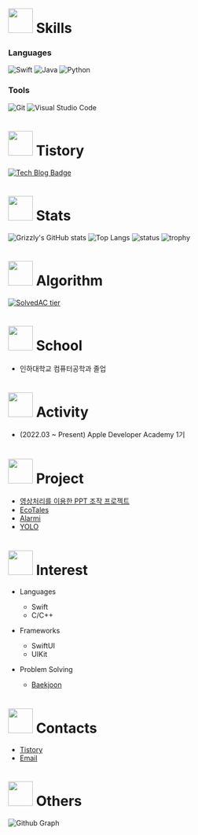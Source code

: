 
<!---
Lim-YongKwan/Lim-YongKwan is a ✨ special ✨ repository because its `README.md` (this file) appears on your GitHub profile.
You can click the Preview link to take a look at your changes.
--->

# <img height = "50" src = "https://user-images.githubusercontent.com/96565110/195752177-7eb60ee1-f922-4f5b-bfd4-2bc721491fec.png"> Skills
### Languages
![Swift](https://img.shields.io/badge/swift-F54A2A?style=for-the-badge&logo=swift&logoColor=white)
![Java](https://img.shields.io/badge/Java-007396.svg?&style=for-the-badge&logo=Java&logoColor=white)
![Python](https://img.shields.io/badge/Python-3776AB.svg?&style=for-the-badge&logo=Python&logoColor=white)

### Tools
![Git](https://img.shields.io/badge/Git-F05032.svg?&style=for-the-badge&logo=Git&logoColor=white)
![Visual Studio Code](https://img.shields.io/badge/Visual%20Studio%20Code-007ACC.svg?&style=for-the-badge&logo=Visual%20Studio%20Code&logoColor=white)

# <img height = "50" src = "https://user-images.githubusercontent.com/96565110/195754154-e0339d98-807b-4fcd-937d-cc3f525aae2c.png"> Tistory
[![Tech Blog Badge](http://img.shields.io/badge/-Tech%20blog-black?style=flat-square&logo=github&link=https://yoon-1212.tistory.com/)](https://yoon-1212.tistory.com/)

# <img height = "50" src = "https://user-images.githubusercontent.com/96565110/195753264-3f3f0980-7823-40ba-86e8-0e1c0108c993.png"> Stats
![Grizzly's GitHub stats](https://github-readme-stats.vercel.app/api?username=Lim-YongKwan&show_icons=true&theme=radical)
![Top Langs](https://github-readme-stats.vercel.app/api/top-langs/?username=Lim-YongKwan&layout=compact&hide=Visual%20Basic)
![status](https://github-readme-streak-stats.herokuapp.com/?user=Lim-YongKwan)
![trophy](https://github-profile-trophy.vercel.app/?username=Lim-YongKwan&theme=chalk&row=1&column=7)

# <img height = "50" src = "https://user-images.githubusercontent.com/96565110/195753568-b156fab5-cbb8-45ee-be86-cf798d7858d9.png"> Algorithm
[![SolvedAC tier](http://mazassumnida.wtf/api/v2/generate_badge?boj=dydrhks7)](https://solved.ac/dydrhks7)

# <img height="50" src="https://user-images.githubusercontent.com/96565110/195751702-33a5070f-8798-4997-8c54-dd9f8a6b044a.png"> School
  - 인하대학교 컴퓨터공학과 졸업

# <img height = "50" src = "https://user-images.githubusercontent.com/96565110/195753498-73482e13-9009-4f72-a827-a8b63a07d3df.png"> Activity
  - (2022.03 ~ Present) Apple Developer Academy 1기

# <img height = "50" src = "https://user-images.githubusercontent.com/96565110/195753450-19706e45-d435-4888-a8af-613e2fe11b65.png"> Project
  - [영상처리를 이용한 PPT 조작 프로젝트](https://github.com/Lim-YongKwan/Smart_Hand_Presentation)
  - [EcoTales](https://github.com/DeveloperAcademy-POSTECH/MC2-Team12-EcoTales)
  - [Alarmi](https://github.com/DeveloperAcademy-POSTECH/MC3-Team7-MoTe)
  - [YOLO](https://github.com/DeveloperAcademy-YOLO/ProjectYOLO)
  
  
# <img height="50" src="https://user-images.githubusercontent.com/96565110/195750839-6e1716fc-b316-4347-8fca-8a449b6f5181.png"> Interest 
 - Languages
   - Swift
   - C/C++
   
 - Frameworks
   - SwiftUI
   - UIKit
   
 - Problem Solving
   - [Baekjoon](https://www.acmicpc.net/user/dydrhks7)

# <img height="50" src="https://user-images.githubusercontent.com/96565110/195751225-49e5bd9a-c1be-4fa7-a3a4-1879161473ec.png"> Contacts
  - [Tistory](https://yoon-1212.tistory.com/)
  - [Email](mailto:dydrhks02@naver.com)

# <img height = "50" src = "https://user-images.githubusercontent.com/96565110/195752545-75533658-ab6e-48da-9667-28cbae584098.png"> Others
![Github Graph](https://activity-graph.herokuapp.com/graph?username=Lim-YongKwan&area=false&theme=xcode&hide_border=true)
